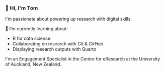 ### 👋 Hi, I'm Tom

I'm passionate about powering up research with digital skills.

🌱 I’m currently learning about:
- R for data science
- Collaborating on research with Git & GitHub
- Displaying research outputs with Quarto

I'm an Engagement Specialist in the Centre for eResearch at the University of Auckland, New Zealand. 
